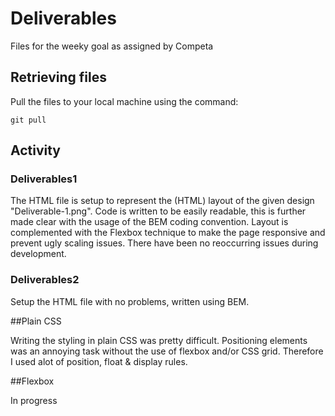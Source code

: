 # Deliverables

Files for the weeky goal as assigned by Competa

## Retrieving files

Pull the files to your local machine using the command:

```
git pull

```

## Activity

### Deliverables1

The HTML file is setup to represent the (HTML) layout of the given design "Deliverable-1.png".
Code is written to be easily readable, this is further made clear with the usage of the BEM coding convention.
Layout is complemented with the Flexbox technique to make the page responsive and prevent ugly scaling issues.
There have been no reoccurring issues during development.

### Deliverables2

Setup the HTML file with no problems, written using BEM.

##Plain CSS

Writing the styling in plain CSS was pretty difficult. Positioning elements was an annoying task without the use of flexbox and/or CSS grid. Therefore I used alot of position, float & display rules.

##Flexbox

In progress